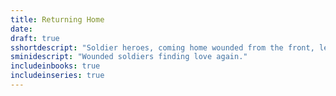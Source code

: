 ```yaml
---
title: Returning Home
date: 
draft: true
sshortdescript: "Soldier heroes, coming home wounded from the front, learning to love again and find new meaning in their lives."
sminidescript: "Wounded soldiers finding love again."
includeinbooks: true
includeinseries: true
---
```


